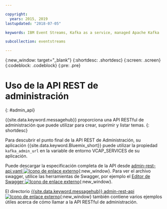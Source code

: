```yaml
---

copyright:
  years: 2015, 2019
lastupdated: "2018-07-05"

keywords: IBM Event Streams, Kafka as a service, managed Apache Kafka

subcollection: eventstreams

---
```


{:new_window: target="_blank"}
{:shortdesc: .shortdesc}
{:screen: .screen}
{:codeblock: .codeblock}
{:pre: .pre}

# Uso de la API REST de administración
{: #admin_api}

{{site.data.keyword.messagehub}} proporciona una API RESTful de administración que puede utilizar para crear, suprimir y listar temas.
{: shortdesc}

Para descubrir el punto final de la API REST de Administración, su aplicación {{site.data.keyword.Bluemix_short}} puede utilizar la
propiedad `kafka_admin_url` en la variable de entorno VCAP_SERVICES de su aplicación.

Puede descargar la especificación completa de la API desde [admin-rest-api.yaml ![Icono de enlace externo](../../icons/launch-glyph.svg "Icono de enlace externo")](https://github.com/ibm-messaging/event-streams-docs/blob/master/admin-rest-api/admin-rest-api.yaml){:new_window}.
Para ver el archivo swagger, utilice las herramientas de Swagger, por ejemplo el [Editor de Swagger ![Icono de enlace externo](../../icons/launch-glyph.svg "Icono de enlace externo")](http://editor.swagger.io/#/){:new_window}.

El directorio [{{site.data.keyword.messagehub}} admin-rest-api ![Icono de enlace externo](../../icons/launch-glyph.svg "Icono de enlace externo")](https://github.com/ibm-messaging/event-streams-docs/tree/master/admin-rest-api){:new_window} también contiene varios ejemplos útiles acerca de cómo llamar a la API RESTful de administración.


